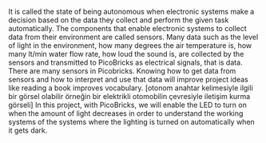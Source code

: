 It is called the state of being autonomous when electronic systems make a decision based on the data they collect and perform the given task automatically. The components that enable electronic systems to collect data from their environment are called sensors. Many data such as the level of light in the environment, how many degrees the air temperature is, how many lt/min water flow rate, how loud the sound is, are collected by the sensors and transmitted to PicoBricks as electrical signals, that is data. There are many sensors in Picobricks. Knowing how to get data from sensors and how to interpret and use that data will improve project ideas like reading a book improves vocabulary. [otonom anahtar kelimesiyle ilgili bir görsel olabilir örneğin bir elektrikli otomobilin çevresiyle iletişim kurma görseli] In this project, with PicoBricks, we will enable the LED to turn on when the amount of light decreases in order to understand the working systems of the systems where the lighting is turned on automatically when it gets dark.